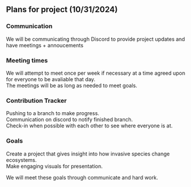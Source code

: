 ## Plans for project (10/31/2024)

### Communication

We will be communicating through Discord to provide project updates and have meetings + annoucements

### Meeting times

We will attempt to meet once per week if necessary at a time agreed upon for everyone to be avaliable that day.<br>
The meetings will be as long as needed to meet goals.

### Contribution Tracker

Pushing to a branch to make progress.<br>
Communication on discord to notify finished branch.<br>
Check-in when possible with each other to see where everyone is at.

### Goals

Create a project that gives insight into how invasive species change ecosystems.<br>
Make engaging visuals for presentation.

We will meet these goals through communicate and hard work.
